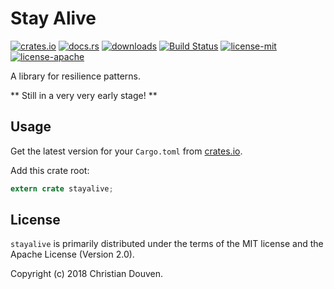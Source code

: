 # Stay Alive

[![crates.io](https://img.shields.io/crates/v/stayalive.svg)](https://crates.io/crates/stayalive) 
[![docs.rs](https://docs.rs/stayalive/badge.svg)](https://docs.rs/stayalive) 
[![downloads](https://img.shields.io/crates/d/stayalive.svg)](https://crates.io/crates/stayalive) 
[![Build Status](https://travis-ci.org/chridou/stayalive?branch=master)](https://travis-ci.org/chridou/stayalive) 
[![license-mit](http://img.shields.io/badge/license-MIT-blue.svg)](https://github.com/chridou/stayalive/blob/master/LICENSE-MIT) 
[![license-apache](http://img.shields.io/badge/license-APACHE-blue.svg)](https://github.com/chridou/stayalive/blob/master/LICENSE-APACHE)

A library for resilience patterns.

** Still in a very very early stage! **


## Usage

Get the latest version for your `Cargo.toml` from
[crates.io](https://crates.io/crates/stayalive).

Add this crate root:

```rust
extern crate stayalive;
```

## License

`stayalive` is primarily distributed under the terms of the MIT license and the
Apache License (Version 2.0).

Copyright (c) 2018 Christian Douven.